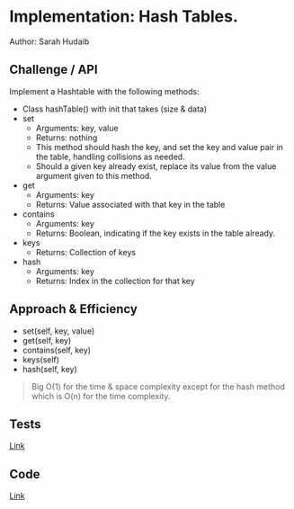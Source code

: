 # Implementation: Hash Tables.
Author: Sarah Hudaib


## Challenge / API
Implement a Hashtable with the following methods:

- Class hashTable() with init that takes (size & data)
-	set
    -	Arguments: key, value
    -	Returns: nothing
    -	This method should hash the key, and set the key and value pair in the table, handling collisions as needed.
    -	Should a given key already exist, replace its value from the value argument given to this method.
-	get
    -	Arguments: key
    -	Returns: Value associated with that key in the table
-	contains
    -	Arguments: key
    -	Returns: Boolean, indicating if the key exists in the table already.
-	keys
    -	Returns: Collection of keys
-	hash
    -	Arguments: key
    -	Returns: Index in the collection for that key


## Approach & Efficiency
-	set(self, key, value) 
-	get(self, key) 
-	contains(self, key)
-	keys(self) 
-	hash(self, key) 

> Big O(1) for the time & space complexity except for the hash method which is O(n) for the time complexity.
 

## Tests
[Link](./test_hashtable.py) 

## Code
[Link](./hashtable.py) 